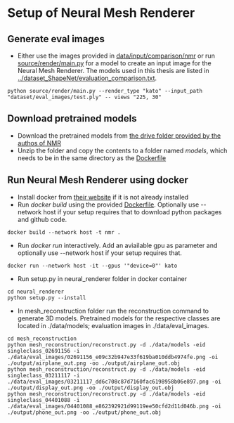 # Setup of Neural Mesh Renderer

## Generate eval images
- Either use the images provided in [data/input/comparison/nmr](../../data/input/comparison/nmr) or 
run [source/render/main.py](../../source/render/main.py) for a model to create an input image for the Neural Mesh Renderer. 
The models used in this thesis are listed in [../dataset_ShapeNet/evaluation_comparison.txt](../dataset_ShapeNet/evaluation_comparison.txt).
```
python source/render/main.py --render_type "kato" --input_path "dataset/eval_images/test.ply" -- views "225, 30"
```

## Download pretrained models
- Download the pretrained models from [the drive folder provided by the authos of NMR](https://drive.google.com/open?id=1tRHQoc0VWpj61PM1tVozIFwrFsDpKbTQ)
- Unzip the folder and copy the contents to a folder named *models*, which needs to be in the same directory as the [Dockerfile](Dockerfile)

## Run Neural Mesh Renderer using docker
- Install docker from [their website](https://docs.docker.com/engine/install/) if it is not already installed
- Run *docker build* using the provided [Dockerfile](Dockerfile). Optionally use --network host if your setup requires that to download python packages and github code.
```
docker build --network host -t nmr .
```
- Run *docker run* interactively. Add an aviailable gpu as parameter and optionally use --network host if your setup requires that.
```
docker run --network host -it --gpus '"device=0"' kato
```
- Run setup.py in neural_renderer folder in docker container
```
cd neural_renderer
python setup.py --install
```
- In mesh_reconstruction folder run the reconstruction command to generate 3D models. Pretrained models for the respective classes are located in ./data/models; evaluation images in ./data/eval_images.
```
cd mesh_reconstruction
python mesh_reconstruction/reconstruct.py -d ./data/models -eid singleclass_02691156 -i ./data/eval_images/02691156_e09c32b947e33f619ba010ddb4974fe.png -oi ./output/airplane_out.png -oo ./output/airplane_out.obj
python mesh_reconstruction/reconstruct.py -d ./data/models -eid singleclass_03211117 -i ./data/eval_images/03211117_dd6c708c87d7160fac6198958b06e897.png -oi ./output/display_out.png -oo ./output/display_out.obj
python mesh_reconstruction/reconstruct.py -d ./data/models -eid singleclass_04401088 -i ./data/eval_images/04401088_e862392921d99119ee50cfd2d11d046b.png -oi ./output/phone_out.png -oo ./output/phone_out.obj
```
